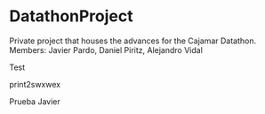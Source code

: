 # DatathonProject
Private project that houses the advances for the Cajamar Datathon. Members: Javier Pardo, Daniel Piritz, Alejandro Vidal

Test


print2swxwex

Prueba Javier
